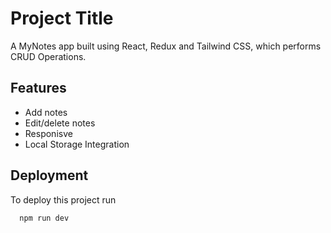 # Project Title

A MyNotes app built using React, Redux and Tailwind CSS, which performs CRUD Operations.

## Features

- Add notes 
- Edit/delete notes
- Responisve 
- Local Storage Integration

## Deployment

To deploy this project run

```bash
  npm run dev
```
